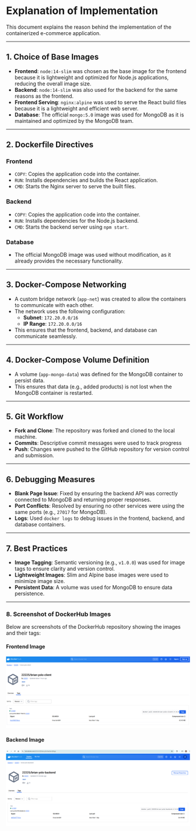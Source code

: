 # Explanation of Implementation

This document explains the reason behind the implementation of the containerized e-commerce application.

---

## 1. Choice of Base Images
- **Frontend**: `node:14-slim` was chosen as the base image for the frontend because it is lightweight and optimized for Node.js applications, reducing the overall image size.
- **Backend**: `node:14-slim` was also used for the backend for the same reasons as the frontend.
- **Frontend Serving**: `nginx:alpine` was used to serve the React build files because it is a lightweight and efficient web server.
- **Database**: The official `mongo:5.0` image was used for MongoDB as it is maintained and optimized by the MongoDB team.

---

## 2. Dockerfile Directives
### **Frontend**
- `COPY`: Copies the application code into the container.
- `RUN`: Installs dependencies and builds the React application.
- `CMD`: Starts the Nginx server to serve the built files.

### **Backend**
- `COPY`: Copies the application code into the container.
- `RUN`: Installs dependencies for the Node.js backend.
- `CMD`: Starts the backend server using `npm start`.

### **Database**
- The official MongoDB image was used without modification, as it already provides the necessary functionality.

---

## 3. Docker-Compose Networking
- A custom bridge network (`app-net`) was created to allow the containers to communicate with each other.
- The network uses the following configuration:
  - **Subnet**: `172.20.0.0/16`
  - **IP Range**: `172.20.0.0/16`
- This ensures that the frontend, backend, and database can communicate seamlessly.

---

## 4. Docker-Compose Volume Definition
- A volume (`app-mongo-data`) was defined for the MongoDB container to persist data.
- This ensures that data (e.g., added products) is not lost when the MongoDB container is restarted.

---

## 5. Git Workflow
- **Fork and Clone**: The repository was forked and cloned to the local machine.
- **Commits**: Descriptive commit messages were used to track progress 
- **Push**: Changes were pushed to the GitHub repository for version control and submission.

---

## 6. Debugging Measures
- **Blank Page Issue**: Fixed by ensuring the backend API was correctly connected to MongoDB and returning proper responses.
- **Port Conflicts**: Resolved by ensuring no other services were using the same ports (e.g., `27017` for MongoDB).
- **Logs**: Used `docker logs` to debug issues in the frontend, backend, and database containers.

---

## 7. Best Practices
- **Image Tagging**: Semantic versioning (e.g., `v1.0.0`) was used for image tags to ensure clarity and version control.
- **Lightweight Images**: Slim and Alpine base images were used to minimize image size.
- **Persistent Data**: A volume was used for MongoDB to ensure data persistence.

---

### 8. Screenshot of DockerHub Images

Below are screenshots of the DockerHub repository showing the images and their tags:

#### **Frontend Image**
![Frontend DockerHub Image](screenshots/client-dockerhub.png)

#### **Backend Image**
![Backend DockerHub Image](screenshots/backend-dockerhub.png)